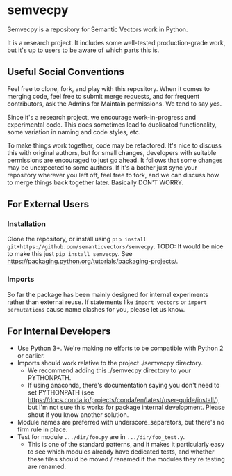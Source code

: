 # semvecpy 

Semvecpy is a repository for Semantic Vectors work in Python.

It is a research project. It includes some well-tested production-grade work, but it's up to
users to be aware of which parts this is.

## Useful Social Conventions

Feel free to clone, fork, and play with this repository. When it comes to merging code,
feel free to submit merge requests, and for frequent contributors, ask the Admins for
Maintain permissions. We tend to say yes.

Since it's a research project, we encourage work-in-progress and experimental code. 
This does sometimes lead to duplicated functionality, some variation in naming and code styles,
etc. 

To make things work together, code may be refactored. It's nice to discuss this with original 
authors, but for small changes, developers with suitable permissions are encouraged to just
go ahead. It follows that some changes may be unexpected to some authors. If 
it's a bother just sync your repository wherever you left off, feel free to fork, and we can 
discuss how to merge things back together later. Basically DON'T WORRY.

## For External Users

### Installation

Clone the repository, or install using `pip install git+https://github.com/semanticvectors/semvecpy`.
TODO: It would be nice to make this just `pip install semvecpy`. See https://packaging.python.org/tutorials/packaging-projects/.

### Imports

So far the package has been mainly designed for internal experiments rather than external reuse. If statements like `import vectors` or `import permutations` cause name clashes for you, please let us know.

###

## For Internal Developers

* Use Python 3+. We're making no efforts to be compatible with Python 2 or earlier. 
* Imports should work relative to the project ./semvecpy directory.
  * We recommend adding this ./semvecpy directory to your PYTHONPATH. 
  * If using anaconda, there's documentation saying you don't need to set PYTHONPATH
  (see https://docs.conda.io/projects/conda/en/latest/user-guide/install/), but I'm not
  sure this works for package internal development. Please shout if you know another solution.
* Module names are preferred with underscore_separators, but there's no firm rule in place.
* Test for module `.../dir/foo.py` are in `.../dir/foo_test.y`.
  * This is one of the standard patterns, and it makes it particularly easy to see which modules
  already have dedicated tests, and whether these files should be moved / renamed if the modules
  they're testing are renamed.
  
